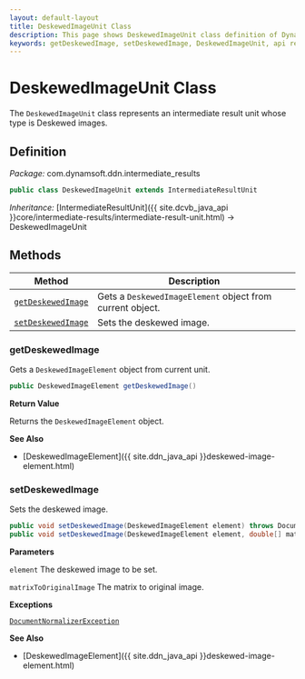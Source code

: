 ```yaml
---
layout: default-layout
title: DeskewedImageUnit Class
description: This page shows DeskewedImageUnit class definition of Dynamsoft Document Normalizer SDK Java Edition.
keywords: getDeskewedImage, setDeskewedImage, DeskewedImageUnit, api reference
---
```


# DeskewedImageUnit Class

The `DeskewedImageUnit` class represents an intermediate result unit whose type is Deskewed images.

## Definition

*Package:* com.dynamsoft.ddn.intermediate_results

```java
public class DeskewedImageUnit extends IntermediateResultUnit
```

*Inheritance:* [IntermediateResultUnit]({{ site.dcvb_java_api }}core/intermediate-results/intermediate-result-unit.html) -> DeskewedImageUnit

## Methods

| Method | Description |
|--------|-------------|
| [`getDeskewedImage`](#getdeskewedimage) | Gets a `DeskewedImageElement` object from current object. |
| [`setDeskewedImage`](#setdeskewedimage) | Sets the deskewed image. |

### getDeskewedImage

Gets a `DeskewedImageElement` object from current unit.

```java
public DeskewedImageElement getDeskewedImage()
```

**Return Value**

Returns the `DeskewedImageElement` object.

**See Also**

* [DeskewedImageElement]({{ site.ddn_java_api }}deskewed-image-element.html)

### setDeskewedImage

Sets the deskewed image.

```java
public void setDeskewedImage(DeskewedImageElement element) throws DocumentNormalizerException
public void setDeskewedImage(DeskewedImageElement element, double[] matrixToOriginalImage) throws DocumentNormalizerException
```

**Parameters**

`element` The deskewed image to be set.

`matrixToOriginalImage` The matrix to original image.

**Exceptions**

[`DocumentNormalizerException`](document-normalizer-exception.html)

**See Also**

* [DeskewedImageElement]({{ site.ddn_java_api }}deskewed-image-element.html)
